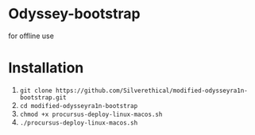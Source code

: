 # Odyssey-bootstrap
for offline use

# Installation
1. `git clone https://github.com/Silverethical/modified-odysseyra1n-bootstrap.git`
2. `cd modified-odysseyra1n-bootstrap`
3. `chmod +x procursus-deploy-linux-macos.sh`
4. `./procursus-deploy-linux-macos.sh`

